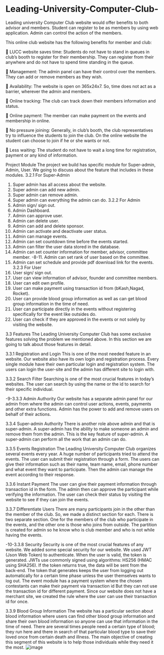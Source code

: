 # Leading-University-Computer-Club-

Leading university Computer Club website would offer benefits to both advisor and members. Student can register to be as members by using web application. Admin can control the action of the members.

This online club website has the following benefits for member and club: 

	LUCC website saves time: Students do not have to stand in queues in club’s booth  to register for their membership. They can register from their anywhere and do not have to spend time standing in the queue.

	Management: The admin panel can have their control over the members. They can add or remove members as they wish. 

	Availability: The website is open on 365x24x7. So, time does not act as a barrier, wherever the admin and members.

	Online tracking: The club can track down their members information and status.

	Online payment: The member can make payment on the events and membership in online.

	No pressure joining: Generally, in club’s booth, the club representatives try to influence the students to join the club. On the online website the student can choose to join if he or she wants or not.

	Less waiting: The student do not have to wait a long time for registration, payment or any kind of information.


Project Module
The project we build has specific module for Super-admin, Admin, User. We going to discuss
about the feature that includes in these modules.
3.2.1 For Super-Admin
1. Super admin has all access about the website.
2. Super admin can add new admin.
3. Super admin can remove admin.
4. Super admin can everything the admin can do.
3.2.2 For Admin
1. Admin sign/ sign out.
2. Admin Dashboard.
3. Admin can approve user.
4. Admin can delete user.
5. Admin can add and delete sponsor.
6. Admin can activate and deactivate user status.
7. Admin can manage events.
8. Admin can set countdown time before the events started.
9. Admin can filter the user data stored in the database.
10. Admin can set counter information for member, advisor, committee member.
-8-11. Admin can set rank of user based on the committee.
12. Admin can set schedule and provide pdf download link for the events.
3.2.3 For User
1. User sign/ sign out.
2. User can view information of advisor, founder and committee members.
3. User can edit own profile.
4. User can make payment using transaction id from (bKash,Nagad, Rocket).
5. User can provide blood group information as well as can get blood group information in the
time of need.
6. User can participate directly in the events without registering specifically for the event like
outsides do.
7. User can check if they are approved in the events or not solely by visiting the website.

3.3 Features
The Leading University Computer Club has some exclusive features solving the problem we
mentioned above. In this section we are going to talk about those features in detail.

3.3.1 Registration and Login
This is one of the most needed feature in an website. Our website also have its own login and
registration process. Every single module have their own particular login and registration system.
The users can login the user-site and the admin has different site to login with.

3.3.2 Search Filter
Searching is one of the most crucial features in today’s websites. The user can search by using
the name or the id to search for their specific individual.

-9-3.3.3 Admin Authority
Our website has a separate admin panel for our admin from where the admin can control user
actions, events, payments and other extra functions. Admin has the power to add and remove users
on behalf of their actions.

3.3.4 Super-admin Authority
There is another role above admin and that is super-admin. A super-admin has the ability to
make someone an admin and remove them from the admin. This is the key feature of super-admin.
A super-admin can perform all the work that an admin can do.

3.3.5 Events Registration
The Leading University Computer Club organizes several events every year. A huge number of
participants tried to attend the events. The user can submit their registration through a form. The
users can give their information such as their name, team name, email, phone number and what
event they want to participate. Then the admin can manage the event according to their response.

3.3.6 Instant Payment
The user can give their payment information through transaction id in the form. The admin
then can approve the participant while verifying the information. The user can check their status
by visiting the website to see if they can join the events.

3.3.7 Differentiate Users
There are many participants join in the other than the member of the club. So, we made a
distinct section for each. There is two separate section. One for the members of the club who
participate in the events, and the other one is those who joins from outside. The partition is created
for admin so he know who is club member and who is not while having the events.

-10-3.3.8 Security
Security is one of the most crucial features of any website. We added some special security for
our website. We used JWT (Json Web Token) to authenticate. When the user is valid, the token is
generated. JWTs use commonly signed using algorithms: HS256 (HMAC using SHA256). If the
token returns true, the data will be sent from the back-end. The token that generates keeps the user
from logging out automatically for a certain time phase unless the user themselves wants to log out.
The event module has a payment system where the chosen contestants can make their payment via
transaction id But they can not use the transaction id for different payment. Since our website does
not have a merchant site, we created the rule where the user can use their transaction id for once.

3.3.9 Blood Group Information
The website has a particular section about blood information where users can find other blood
group information and share their own blood information so anyone can use that information in the
time of need. There are several times people need a certain type of blood; they run here and there
in search of that particular blood type to save their loved once from certain death and illness. The
main objective of creating this segment of this website is to help those individuals while they need
it the most.
![image](https://user-images.githubusercontent.com/44033232/221378454-fcf217e8-6c9c-4fc7-a3a9-a64a931745a5.png)
